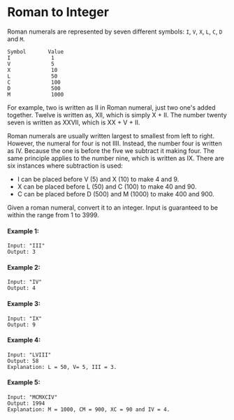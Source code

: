 # Roman to Integer

Roman numerals are represented by seven different symbols: ```I```, ```V```, ```X```, ```L```, ```C```, ```D``` and ```M```.

```
Symbol       Value
I             1
V             5
X             10
L             50
C             100
D             500
M             1000
```

For example, two is written as II in Roman numeral, just two one's added together. Twelve is written as, XII, which is simply X + II. The number twenty seven is written as XXVII, which is XX + V + II.

Roman numerals are usually written largest to smallest from left to right. However, the numeral for four is not IIII. Instead, the number four is written as IV. Because the one is before the five we subtract it making four. The same principle applies to the number nine, which is written as IX. There are six instances where subtraction is used:

- I can be placed before V (5) and X (10) to make 4 and 9. 
- X can be placed before L (50) and C (100) to make 40 and 90. 
- C can be placed before D (500) and M (1000) to make 400 and 900.

Given a roman numeral, convert it to an integer. Input is guaranteed to be within the range from 1 to 3999.

#### Example 1:

```
Input: "III"
Output: 3
```

#### Example 2:
````
Input: "IV"
Output: 4
````
#### Example 3:
````
Input: "IX"
Output: 9
````

#### Example 4:
````
Input: "LVIII"
Output: 58
Explanation: L = 50, V= 5, III = 3.
````
#### Example 5:
````
Input: "MCMXCIV"
Output: 1994
Explanation: M = 1000, CM = 900, XC = 90 and IV = 4.
````